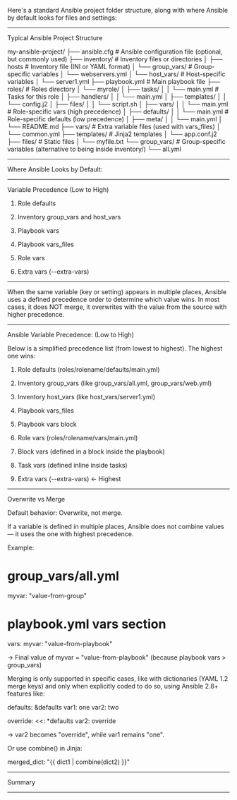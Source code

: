  Here's a standard Ansible project folder structure, along with where Ansible by default looks for files and settings:


---

Typical Ansible Project Structure

my-ansible-project/
├── ansible.cfg                # Ansible configuration file (optional, but commonly used)
├── inventory/                 # Inventory files or directories
│   ├── hosts                  # Inventory file (INI or YAML format)
│   └── group_vars/           # Group-specific variables
│       └── webservers.yml
│   └── host_vars/            # Host-specific variables
│       └── server1.yml
├── playbook.yml              # Main playbook file
├── roles/                    # Roles directory
│   └── myrole/
│       ├── tasks/
│       │   └── main.yml      # Tasks for this role
│       ├── handlers/
│       │   └── main.yml
│       ├── templates/
│       │   └── config.j2
│       ├── files/
│       │   └── script.sh
│       ├── vars/
│       │   └── main.yml      # Role-specific vars (high precedence)
│       ├── defaults/
│       │   └── main.yml      # Role-specific defaults (low precedence)
│       ├── meta/
│       │   └── main.yml
│       └── README.md
├── vars/                     # Extra variable files (used with vars_files)
│   └── common.yml
├── templates/                # Jinja2 templates
│   └── app.conf.j2
├── files/                    # Static files
│   └── myfile.txt
└── group_vars/              # Group-specific variables (alternative to being inside inventory/)
    └── all.yml


---

Where Ansible Looks by Default:


---

Variable Precedence (Low to High)

1. Role defaults


2. Inventory group_vars and host_vars


3. Playbook vars


4. Playbook vars_files


5. Role vars


6. Extra vars (--extra-vars)




---


When the same variable (key or setting) appears in multiple places, Ansible uses a defined precedence order to determine which value wins. In most cases, it does NOT merge, it overwrites with the value from the source with higher precedence.


---

Ansible Variable Precedence: (Low to High)

Below is a simplified precedence list (from lowest to highest). The highest one wins:

1. Role defaults (roles/rolename/defaults/main.yml)


2. Inventory group_vars (like group_vars/all.yml, group_vars/web.yml)


3. Inventory host_vars (like host_vars/server1.yml)


4. Playbook vars_files


5. Playbook vars block


6. Role vars (roles/rolename/vars/main.yml)


7. Block vars (defined in a block inside the playbook)


8. Task vars (defined inline inside tasks)


9. Extra vars (--extra-vars) ← Highest




---

Overwrite vs Merge

Default behavior: Overwrite, not merge.

If a variable is defined in multiple places, Ansible does not combine values — it uses the one with highest precedence.

Example:

# group_vars/all.yml
myvar: "value-from-group"

# playbook.yml vars section
vars:
  myvar: "value-from-playbook"

→ Final value of myvar = "value-from-playbook" (because playbook vars > group_vars)


Merging is only supported in specific cases, like with dictionaries (YAML 1.2 merge keys) and only when explicitly coded to do so, using Ansible 2.8+ features like:

defaults: &defaults
  var1: one
  var2: two

override:
  <<: *defaults
  var2: override

→ var2 becomes "override", while var1 remains "one".

Or use combine() in Jinja:

merged_dict: "{{ dict1 | combine(dict2) }}"



---

Summary


---



